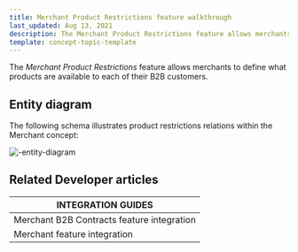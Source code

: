 ```yaml
---
title: Merchant Product Restrictions feature walkthrough
last_updated: Aug 13, 2021
description: The Merchant Product Restrictions feature allows merchants to define what products are available to each of their B2B customers
template: concept-topic-template
---
```


The _Merchant Product Restrictions_ feature allows merchants to define what products are available to each of their B2B customers.

<!--
To learn more about the feature and to find out how end users use it, see [ feature overview]() for business users.
-->

## Entity diagram

The following schema illustrates product restrictions relations within the Merchant<!-- add a link to the Merchant B2B Contracts feature walkthrough--> concept:

<div class="width-100">

![-entity-diagram](https://spryker.s3.eu-central-1.amazonaws.com/docs/Features/Company+Account+Management/Product+Restrictions+from+Merchant+to+Buyer/Product+Restrictions+from+Merchant+to+Buyer+Overview/product-restrictions-model.png)

</div>


## Related Developer articles

| INTEGRATION GUIDES |
|---------|
| Merchant B2B Contracts feature integration |
| Merchant feature integration |
